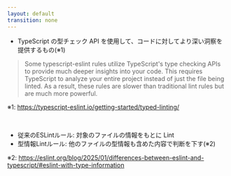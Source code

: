 ```yaml
---
layout: default
transition: none
---
```


<style scoped>
.slidev-vclick-hidden {
  display: none;
}
</style>

<section-title title="型情報 Lint ルールとは" />

<div class="_bullet">

- TypeScript の型チェック API を使用して、コードに対して<span v-mark.circle="{at: 3, color: 'red'}">より深い洞察</span>を提供するもの(※1)

</div>

> Some typescript-eslint rules utilize TypeScript's type checking APIs to provide much deeper insights into your code. This requires TypeScript to analyze your entire project instead of just the file being linted. As a result, these rules are slower than traditional lint rules but are much more powerful.

<div class="text-sm">

※1: https://typescript-eslint.io/getting-started/typed-linting/

</div>

<br />

<div class="_bullet">

<v-clicks>

- 従来のESLintルール: 対象のファイルの情報をもとに Lint
- 型情報Lintルール: 他のファイルの型情報も含めた内容で判断を下す(※2)

</v-clicks>

</div>

<div class="text-sm mt-1" v-click="2">

※2: https://eslint.org/blog/2025/01/differences-between-eslint-and-typescript/#eslint-with-type-information

</div>

<!-- 
型情報Lintルールとは、こちらのtypescript-eslintのドキュメントから引用した文章を参照すると、TypeScript の型チェック API を利用して、コードに対してより深い洞察を提供するものであると読み取れます。

[click] 従来のESLintルールは、一度に一つのファイルに対して実行され、プロジェクト内の他のファイルについての知識は持っていません。  
要するに、他のファイルの内容に基づいて、判断を下すことはできません。  

[click] 一方で、型情報 Lint ルールは、他のファイルの型情報も含めた内容に基づいて判断を下すことができます。

そのため、型情報Lintルールは、従来のESLintルールと比較して、  
[click] より深い洞察を提供すると表現されているのだと想像します。
-->